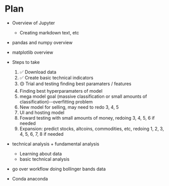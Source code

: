 # Plan

- Overview of Jupyter
    - Creating markdown text, etc
- pandas and numpy overview
- matplotlib overview
- Steps to take
    1. ✅ Download data
    2. ✅ Create basic technical indicators
    3. 🟡 Trial and testing finding best paramaters / features
    4. Finding best hyperparamaters of model
    5. mega model goal (massive classification or small amounts of classification)--overfitting problem
    6. New model for selling, may need to redo 3, 4, 5
    7. UI and hosting model
    8. Foward testing with small amounts of money, redoing 3, 4, 5, 6 if needed
    9. Expansion: predict stocks, altcoins, commodities, etc, redoing 1, 2, 3, 4, 5, 6, 7, 8 if needed

- technical analysis + fundamental analysis
    - Learning about data
    - basic technical analysis
    
- go over workflow doing bollinger bands data


- Conda anaconda